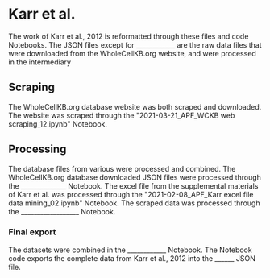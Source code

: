 # Karr et al.
The work of Karr et al., 2012 is reformatted through these files and code Notebooks. The JSON files except for ____________ are the raw data files that were downloaded from the WholeCellKB.org website, and were processed in the  intermediary 

## Scraping
The WholeCellKB.org database website was both scraped and downloaded. The website was scraped through the "2021-03-21_APF_WCKB web scraping_12.ipynb" Notebook. 

## Processing
The database files from various were processed and combined. The WholeCellKB.org database downloaded JSON files were processed through the ______________ Notebook. The excel file from the supplemental materials of Karr et al. was processed through the "2021-02-08_APF_Karr excel file data mining_02.ipynb" Notebook. The scraped data was processed through the __________________ Notebook. 

### Final export
The datasets were combined in the ____________  Notebook. The Notebook code exports the complete data from Karr et al., 2012 into the ______ JSON file.
